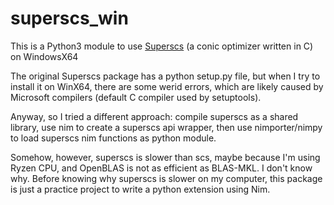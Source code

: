 # superscs_win
This is a Python3 module to use [Superscs](https://github.com/kul-optec/scs) (a conic optimizer written in C) on WindowsX64

The original Superscs package has a python setup.py file, but when I try to install it on WinX64, there are some werid errors, which are likely caused by Microsoft compilers (default C compiler used by setuptools).  

Anyway, so I tried a different approach: compile superscs as a shared library, use nim to create a
superscs api wrapper, then use nimporter/nimpy to load superscs nim functions as python module.

Somehow, however, superscs is slower than scs, maybe because I'm using Ryzen CPU, and OpenBLAS is not as efficient as BLAS-MKL. I don't know why. Before knowing why superscs is slower on my computer, this package is just a practice project to write a python extension using Nim.

